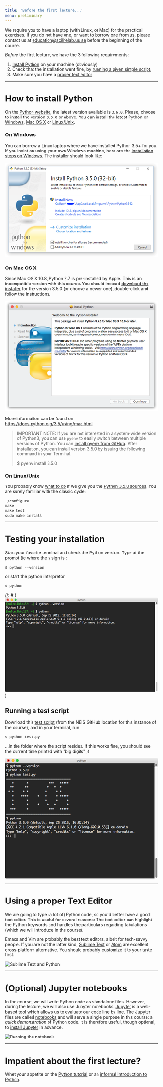 ```yaml
---
title: 'Before the first lecture...'
menu: preliminary
---
```


We require you to have a laptop (with Linux, or Mac) for the practical
exercises. If you do not have one, or want to borrow one from us,
please contact us at education@scilifelab.uu.se before the beginning
of the course.

_Before_ the first lecture, we have the 3 following requirements:

1. [Install Python](#how-to-install-python) on your machine (obviously),
2. Check that the installation went fine, by [running a given simple script](#testing-your-installation),
3. Make sure you have a [proper text editor](#using-a-proper-text-editor)


----

# How to install Python

On the [Python website](https://www.python.org/downloads/), the latest
version available is `3.6.0`. Please, choose to install the version
`3.5.0` or above.  You can install the latest Python
on
[Windows](https://www.python.org/downloads/windows/),
[Mac OS X](https://www.python.org/downloads/mac-osx/)
or [Linux/Unix](https://www.python.org/downloads/source/).


### On Windows

You can borrow a Linux laptop where we have installed Python 3.5+ for you.
If you insist on using your own Windows machine, here are the [installation steps on Windows](https://docs.python.org/3.5/using/windows.html#installation-steps).
The installer should look like:

![Installing Python with a Windows MSI](../img/Python-3.5.0-Installer-Windows.png)

### On Mac OS X

Since Mac OS X 10.8, Python 2.7 is pre-installed by Apple. This is an incompatible version with this course.
You should instead [download the installer](https://www.python.org/ftp/python/3.5.0/python-3.5.0-macosx10.6.pkg) for the version 3.5.0 (or choose a newer one), double-click and follow the instructions.

![Installing Python on Mac OS X](../img/Python-3.5.0-Installer-OSX.png)
                                            
More information can be found on https://docs.python.org/3.5/using/mac.html

> IMPORTANT NOTE: If you are not interested in a system-wide version
> of Python3, you can use `pyenv` to easily switch between multiple
> versions of Python. You
> can
> [install pyenv from GitHub](https://github.com/yyuu/pyenv#installation). After
> installation, you can install version 3.5.0 by issuing the following
> command in your Terminal.
> 
> $ pyenv install 3.5.0

### On Linux/Unix

You probably
know [what to do](https://docs.python.org/3.5/using/unix.html) if we
give you
the
[Python 3.5.0 sources](https://www.python.org/ftp/python/3.5.0/Python-3.5.0.tgz). You
are surely familiar with the classic cycle:

	./configure
	make
	make test
	sudo make install


----

# Testing your installation

Start your favorite terminal and check the Python version. Type at the
prompt (ie where the `$` sign is):

	$ python --version

or start the python interpretor

	$ python

[//]: # (Upon successful installation, you should see something like)

[//]: # (![upon successful installation](../img/python-in-terminal.png))

## Running a test script

Download
this
[test script](https://raw.githubusercontent.com/NBISweden/PythonCourse/vt17/test.py) (from
the NBIS GitHub location for this instance of the course), and in your
terminal, run

	$ python test.py

...in the folder where the script resides. If this works fine, you
should see the current time printed with "big digits" ;)

![successful test](../img/python-test.png)

----

# Using a proper Text Editor

We are going to type (a lot of) Python code, so you'd better have a
good text editor. This is useful for several reasons: The text editor
can highlight the Python keywords and handles the particulars
regarding tabulations (which we will introduce in the course).

Emacs and Vim are probably the best text editors, albeit for
tech-savvy people. If you are not the latter
kind, [Sublime Text](https://www.sublimetext.com/)
or [Atom](https://atom.io/) are excellent cross-platform
alternative. You should probably customize it to your taste first.

![Sublime Text and Python](https://camo.githubusercontent.com/adf6408a6a64d72440aff6d5e84e82d94865dd40/68747470733a2f2f636f6c6f727375626c696d652e6769746875622e696f2f436f6c6f727375626c696d652d506c7567696e2f636f6c6f727375626c696d652e676966)

----

# (Optional) Jupyter notebooks

In the course, we will write Python code as standalone files. However,
during the lecture, we will also use Jupyter
notebooks. [Jupyter](http://jupyter.org/) is a web-based tool which
allows us to evaluate our code line by line.  The Jupyter files are
called
[notebooks](http://jupyter.readthedocs.io/en/latest/running.html) and
will serve a single purpose in this course: a _quick demonstration_ of
Python code. It is therefore useful, though optional,
to
[install Jupyter](http://jupyter.readthedocs.io/en/latest/install.html) in
advance.

![Running the notebook](http://jupyter.readthedocs.io/en/latest/_images/tryjupyter_file.png)


----

# Impatient about the first lecture?

Whet your appetite on
the [Python tutorial](https://docs.python.org/3/tutorial/) or
an
[informal introduction to Python](https://docs.python.org/3/tutorial/introduction.html).
